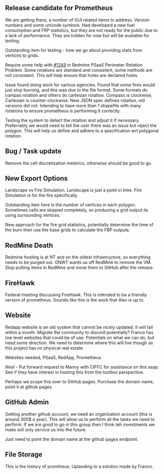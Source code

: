 
## Release candidate for Prometheus

We are getting there, a number of GUI related items to address. Version numbers and some unicode symbols. Had developed a new fuel consumption and FRP statistics, but they are not ready for the public due to a lack of performance. They are hidden for now but will be available for testing.

Outstanding item for testing - how we go about providing stats from vertices to grids. 

Require some help with [#1249](https://ppm.redapp.org/issues/1249) in Redmine PSaaS Perimeter Rotation Problem. Some rotations are standard and consistent, some methods are not consistent. This will help ensure that holes are declared holes. 

Issue found doing work for various agencies. Found that some fires would just stop burning, and this was due to the file format. Some formats do compas rotation and others do cartesian rotation. Compass is clockwise, Cartesian is counter-clockwise. New JSON spec defines rotation, old versions did not. Intending to have more than 1 shapefile with many rotations to ensure prometheus is performing it correctly.

Testing the system to detect the rotation and adjust it if necessary. Preferrably we would need to tell the user there was an issue but reject the polygon. This will help us define and adhere to a specification wrt polygonal rotation.

## Bug / Task update

Remove the cell discretization meterics, otherwise should be good to go.

## New Export Options

Landscape vs Fire Simulation. Landscape is just a point in time. Fire Simulation is for the fire specifically. 

Outstanding item here is the number of vertices in each polygon. Sometimes cells are skipped completely, so producing a grid output its using surrounding vertices.

New approach for the fire grid statistics, potentially determine the time of the burn then use the base grids to calculate the FBP outputs.

## RedMine Death

Redmine hosting is at NT and on the oldest infrastructure, so everything needs to be purged out. GNWT wants us off RedMine to remove the VM. Stop putting items in RedMine and move them to GitHub after the release.

## FireHawk

Federal meeting discussing FireHawk. This is intended to be a friendly version of prometheus. Sounds like this is the work that Alex is up to.

## Website

Redapp website is an old system that cannot be nicely updated. It will fail within a month. Migrate the community to discord potentially? Franco has low level websites that could be of use. Potentials on what we can do, but need some direction. We need to determine where this will live though as this project has no physical real estate. 

Websites needed, PSaaS, RedApp, Prometheus.

_*Neal*_ - Put forward request to Manny with CIFFC for assistance on this asap. See if they have interest in hosting this from the toolbox perspective.

Perhaps we scope this over to GitHub pages. Purchase the domain name, point it at github pages.

## GitHub Admin

Getting another github account, we need an organization account (this is around 300$ a year). This will allow us to perform all the tasks we need to perform. If we are good to go in this group then I think teh investments we make will only service us into the future.

Just need to point the domain name at the github pages endpoint.

## File Storage

This is the history of promtheus. Uplaoding to a solution made by Franco.